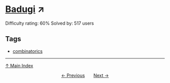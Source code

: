 # [Badugi](https://projecteuler.net/problem=369) ↗️

Difficulty rating: 60%
Solved by: 517 users
## Tags

- [combinatorics](../tags/combinatorics.md)



---

[↑ Main Index](../README.md)


<div align=center><a href='368.md'>← Previous</a> &nbsp;&nbsp; &nbsp;&nbsp;  <a href='370.md'>Next →</a></div>
